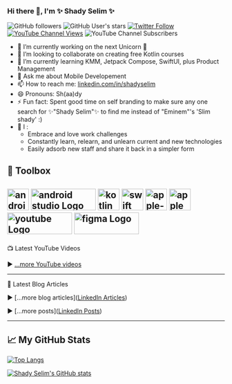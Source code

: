 ### Hi there 👋, I'm ✨ Shady Selim ✨
![GitHub followers](https://img.shields.io/github/followers/shady-selim?style=social) ![GitHub User's stars](https://img.shields.io/github/stars/shady-selim?style=social) <a href="https://twitter.com/dr_Shady_Selim" target="_blank">![Twitter Follow](https://img.shields.io/twitter/follow/dr_Shady_Selim?style=social)</a> <a href="https://www.youtube.com/@Shady-Selim" target="_blank">![YouTube Channel Views](https://img.shields.io/youtube/channel/views/UCxli98N2RGm8mvdFyuoBfZQ?style=social)</a> ![YouTube Channel Subscribers](https://img.shields.io/youtube/channel/subscribers/UCxli98N2RGm8mvdFyuoBfZQ?style=social)
<!--
**Shady-Selim/Shady-Selim** is a ✨ _special_ ✨ repository because its `README.md` (this file) appears on your GitHub profile.

Here are some ideas to get you started:

- 🤔 I’m looking for help with ...
-->
- 🔭 I’m currently working on the next Unicorn 🦄
- 👯 I’m looking to collaborate on creating free Kotlin courses
- 🌱 I’m currently learning KMM, Jetpack Compose, SwiftUI, plus Product Management
- 💬 Ask me about Mobile Developement
- 📫 How to reach me: [linkedin.com/in/shadyselim](https://www.linkedin.com/in/shadyselim)
- 😄 Pronouns: Sh(aa)dy
- ⚡ Fun fact: Spent good time on self branding to make sure any one search for ✨"Shady Selim"✨ to find me instead of "Eminem"'s 'Slim shady'  :)
- 🤔 I :
  - Embrace and love work challenges
  - Constantly learn, relearn, and unlearn current and new technologies
  - Easily adsorb new staff and share it back in a simpler form

## 🧰 Toolbox

<img src="https://cdn.worldvectorlogo.com/logos/android-logomark.svg" alt="android Logo" width="50" height="50"/> <img src="https://cdn.worldvectorlogo.com/logos/android-studio-logo.svg" alt="android studio Logo" width="150" height="50"/> <img src="https://cdn.worldvectorlogo.com/logos/kotlin-2.svg" alt="kotlin Logo" width="50" height="50"/> <img src="https://cdn.worldvectorlogo.com/logos/swift-15.svg" alt="swift Logo" width="50" height="50"/> <img src="https://cdn.worldvectorlogo.com/logos/apple-ios.svg" alt="apple-ios Logo" width="50" height="50"/> <img src="https://cdn.worldvectorlogo.com/logos/apple.svg" alt="apple Logo" width="50" height="50"/> <img src="https://cdn.worldvectorlogo.com/logos/youtube.svg" alt="youtube Logo" width="150" height="50"/> <img src="https://cdn.worldvectorlogo.com/logos/figma-5.svg" alt="figma Logo" width="150" height="50"/> 
         <!-- https://cdn.jsdelivr.net/gh/devicons/devicon/icons//androidstudio-original.svg -->
---

📺 Latest YouTube Videos

<!-- YOUTUBE-VIDEOS-LIST:START -->
<!-- YOUTUBE-VIDEOS-LIST:END -->

▶ [...more YouTube videos](https://www.youtube.com/c/ShadySelimTube?view_as=subscribe&sub_confirmation=1)

---

📘 Latest Blog Articles
<!-- 
< BLOG-POST-LIST:START >
< BLOG-POST-LIST:END >
 -->
▶ [...more blog articles]([LinkedIn Articles](https://www.linkedin.com/in/shadyselim/recent-activity/articles/))

▶ [...more posts]([LinkedIn Posts](https://www.linkedin.com/in/shadyselim/recent-activity/all/))

---

## &#x1f4c8; My GitHub Stats
[![Top Langs](https://github-readme-stats.vercel.app/api/top-langs/?username=Shady-Selim&hide=html,css&theme=dracula)](https://github.com/Shady-Selim/github-readme-stats)

[![Shady Selim's GitHub stats](https://github-readme-stats.vercel.app/api?username=Shady-Selim&theme=radical)](https://github.com/Shady-Selim/github-readme-stats)
